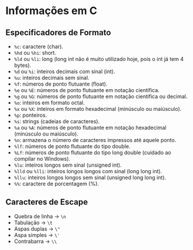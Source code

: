 # Informações em C

## Especificadores de Formato

- `%c`: caractere (char).
- `%hd` ou `%hi`: short.
- `%ld` ou `%li`: long (long int não é muito utilizado hoje, pois o int já tem 4 bytes).
- `%d` ou `%i`: inteiros decimais com sinal (int).
- `%u`: inteiros decimais sem sinal.
- `%f`: números de ponto flutuante (float).
- `%e` ou `%E`: números de ponto flutuante em notação científica.
- `%g` ou `%G`: números de ponto flutuante em notação científica ou decimal.
- `%o`: inteiros em formato octal.
- `%x` ou `%X`: inteiros em formato hexadecimal (minúsculo ou maiúsculo).
- `%p`: ponteiros.
- `%s`: strings (cadeias de caracteres).
- `%a` ou `%A`: números de ponto flutuante em notação hexadecimal (minúsculo ou maiúsculo).
- `%n`: armazena o número de caracteres impressos até aquele ponto.
- `%lf`: números de ponto flutuante do tipo double.
- `%Lf`: números de ponto flutuante do tipo long double (cuidado ao compilar no Windows).
- `%lu`: inteiros longos sem sinal (unsigned int).
- `%lld` ou `%lli`: inteiros longos longos com sinal (long long int).
- `%llu`: inteiros longos longos sem sinal (unsigned long long int).
- `%%`: caractere de porcentagem (%).

## Caracteres de Escape

- Quebra de linha -> `\n`
- Tabulação       -> `\t`
- Aspas duplas    -> `\"`
- Aspa simples    -> `\'`
- Contrabarra     -> `\\`
